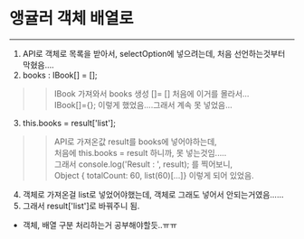 # 앵귤러 객체 배열로
-----------------
1. API로 객체로 목록을 받아서, selectOption에 넣으려는데, 처음 선언하는것부터 막혔음....
2.  books : IBook[] = [];   
  >> IBook 가져와서 books 생성 []= [] 처음에 이거를 몰라서...    
  >> IBook[]={}; 이렇게 했었음....그래서 계속 못 넣었음...   
3. this.books = result['list'];
  >> API로 가져온값 result를 books에 넣어야하는데,    
  >> 처음에 this.books = result 하니까, 못 넣는것임.....   
  >> 그래서 console.log('Result : ', result); 를 찍어보니,    
  >> Object { totalCount: 60, list(60)[...]}  이렇게 되어 있었음.   
4. 객체로 가져온걸 list로 넣었어야했는데, 객체로 그래도 넣어서 안되는거였음......
5. 그래서 result['list']로 바꿔주니 됨.
   
* 객체, 배열 구분 처리하는거 공부해야할듯..ㅠㅠ
